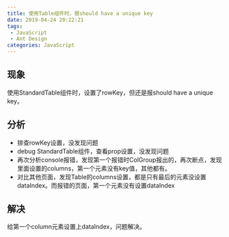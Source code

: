```yaml
---
title: 使用Table组件时，报should have a unique key
date: 2019-04-24 20:22:21
tags:
 - JavaScript
 - Ant Design
categories: JavaScript
---
```

## 现象
使用StandardTable组件时，设置了rowKey，但还是报should have a unique key。

## 分析
- 排查rowKey设置，没发现问题
- debug StandardTable组件，查看prop设置，没发现问题
- 再次分析console报错，发现第一个报错时ColGroup报出的，再次断点，发现里面设置的columns，第一个元素没有key值，其他都有。
- 对比其他页面，发现Table的columns设置，都是只有最后的元素没设置dataIndex。而报错的页面，第一个元素没有设置dataIndex

## 解决
给第一个column元素设置上dataIndex，问题解决。